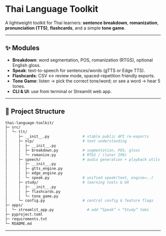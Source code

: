 # Thai Language Toolkit

A lightweight toolkit for Thai learners: **sentence breakdown**, **romanization**, **pronunciation (TTS)**, **flashcards**, and a simple **tone game**.

---

## ✨ Modules
- **Breakdown**: word segmentation, POS, romanization (RTGS), optional English gloss.
- **Speak**: text-to-speech for sentences/words (gTTS or Edge TTS).
- **Flashcards**: CSV ↔ review mode, spaced-repetition friendly exports.
- **Tone Game**: listen → pick the correct tone/word; or see a word → hear 5 tones.
- **CLI & UI**: use from terminal or Streamlit web app.

---

## 🧩 Project Structure
```bash
thai-language-toolkit/
├─ src/
│  └─ tlt/
│     ├─ __init__.py               # stable public API re-exports
│     ├─ nlp/                      # text understanding
│     │  ├─ __init__.py
│     │  ├─ breakdown.py           # segmentation, POS, gloss
│     │  └─ romanize.py            # RTGS / (later IPA)
│     ├─ speech/                   # audio generation + playback utils
│     │  ├─ __init__.py
│     │  ├─ gtts_engine.py
│     │  ├─ edge_engine.py
│     │  └─ speak.py               # unified speak(text, engine=..)
│     ├─ study/                    # learning tools & UX
│     │  ├─ __init__.py
│     │  ├─ flashcards.py
│     │  └─ tone_game.py
│     └─ config.py                 # central config & feature flags
├─ apps/
│  └─ streamlit_app.py               # add “Speak” + “Study” tabs
├─ pyproject.toml
├─ requirements.txt
└─ README.md
```

---


